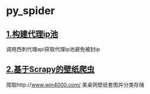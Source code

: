 # py_spider
## [1.构建代理ip池](./ip_get.py)
调用西刺代理api获取代理ip池避免被封ip
## [2.基于Scrapy的壁纸爬虫](./wallPapers)
爬取http://www.win4000.com/ 美桌网壁纸套图并分类存储
